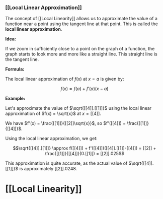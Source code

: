 ### [[Local Linear Approximation]] 
The concept of [[Local Linearity]] allows us to approximate the value of a function near a point using the tangent line at that point. This is called the **local linear approximation**.

**Idea:**

If we zoom in sufficiently close to a point on the graph of a function, the graph starts to look more and more like a straight line. This straight line is the tangent line.

**Formula:**

The local linear approximation of $f(x)$ at $x=a$ is given by:

$$f(x) \approx f(a) + f'(a)(x-a)$$

**Example:**

Let's approximate the value of $\sqrt{[[4]].[[1]]}$ using the local linear approximation of $f(x) = \sqrt{x}$ at $x=[[4]]$.

We have $f'(x) = \frac{[[1]]}{[[2]]\sqrt{x}}$, so $f'([[4]]) = \frac{[[1]]}{[[4]]}$. 

Using the local linear approximation, we get:

$$\sqrt{[[4]].[[1]]} \approx f([[4]]) + f'([[4]])([[4]].[[1]]-[[4]]) = [[2]] + \frac{[[1]]}{[[4]]}(0.[[1]]) = [[2]].025$$

This approximation is quite accurate, as the actual value of $\sqrt{[[4]].[[1]]}$ is approximately [[2]].0248.

# [[Local Linearity]]